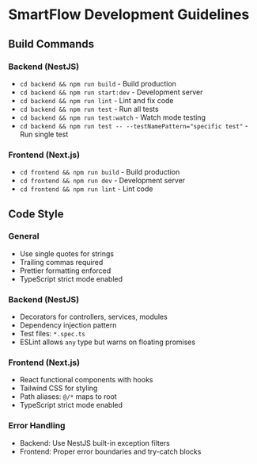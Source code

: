# SmartFlow Development Guidelines

## Build Commands

### Backend (NestJS)
- `cd backend && npm run build` - Build production
- `cd backend && npm run start:dev` - Development server
- `cd backend && npm run lint` - Lint and fix code
- `cd backend && npm run test` - Run all tests
- `cd backend && npm run test:watch` - Watch mode testing
- `cd backend && npm run test -- --testNamePattern="specific test"` - Run single test

### Frontend (Next.js)
- `cd frontend && npm run build` - Build production
- `cd frontend && npm run dev` - Development server
- `cd frontend && npm run lint` - Lint code

## Code Style

### General
- Use single quotes for strings
- Trailing commas required
- Prettier formatting enforced
- TypeScript strict mode enabled

### Backend (NestJS)
- Decorators for controllers, services, modules
- Dependency injection pattern
- Test files: `*.spec.ts`
- ESLint allows `any` type but warns on floating promises

### Frontend (Next.js)
- React functional components with hooks
- Tailwind CSS for styling
- Path aliases: `@/*` maps to root
- TypeScript strict mode enabled

### Error Handling
- Backend: Use NestJS built-in exception filters
- Frontend: Proper error boundaries and try-catch blocks